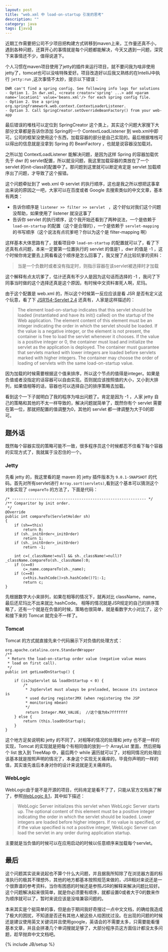 ```yaml
---
layout: post
title: "web.xml 中 load-on-startup 引发的思考"
description: ""
category: java
tags: [java]
---
```


近期工作需要把公司不少项目把构建方式转移到maven上来，工作量还真不小，遇到各种问题，还算开心的事情就是每个问题都能解决，今天又遇到一问题，深究下来事情还不少，值得说道下。

个人习惯在maven项目使用了jetty的插件来运行项目，就不要问我为啥非使用jetty了，tomcat也可以没啥特殊爱好。项目改造好以后我又熟练的在IntelliJ中执行 `jetty:run` ,这次事情不太妙，提示以下错误：

	DWR can't find a spring config. See following info logs for solutions
	- Option 1. In dwr.xml, <create creator='spring' ...> add <param name='location1' value='beans.xml'/> for each spring config file.
	- Option 2. Use a spring org.springframework.web.context.ContextLoaderListener.
	- Option 3. Call SpringCreator.setOverrideBeanFactory() from your web-app

最后错误的堆栈可以定位到 SpringCreator 这个类上，其实这个问题大家搜下大部分文章都是告诉你添加 Spring的一个 ContextLoadListener 到 web.xml中即可。公司的框架没使用这个东西，加载容器的部分是自己实现的。最后根据堆栈可以得出的信息就是没拿到 Spring 的 BeanFactory ，也就是说容器没加载对。

之所以加 ContextLoadListener 能解决问题，是因为这样 Spring 的容器加载优先于 dwr 的 servlet配置，所以就没问题，我这里加载容器的类放在了一个 servlet 的init-class的配置中了。那问题到这里就可以断定肯定是 servlet 加载顺序出了问题，才导致了这个报错。

这个问题牵扯到了 web.xml 中 servlet 的执行顺序，这也是我之所以想把这事拿出来说的原因之一吧，大家可以在百度或者 Google 去搜索类似的中文文章，基本有两类：

* 告诉你顺序是 `listener >> filter >> servlet ` ，这个好似对我们这个问题没帮助，如果使用了 listener 就没这事了
* 告诉你 servlet 的执行顺序，这个我开始还看到了两种说法，一个是依赖于 `load-on-startup` 的配置（这个是合理的），一个是依赖于 `servlet-mapping` 的书写顺序（这个说法有点坑爹吧？你以为这个是 filter-mapping 啊）

这样基本大体思路有了，就看项目中 `load-on-startup` 的配置就可以了，看了下还真有点问题，本来一定要第一位置执行的 servlet 的值是1 ，dwr 的值是 -1 ，这个时候你肯定要去上网看看这个顺序是怎么回事了，我又搜了点比较坑爹的资料：
> 当是一个负数时或者没有指定时，则指示容器在该servlet被选择时才加载

这个解释有点太坑爹了，估计还真有不少人是因为这句话而选择的 -1 ，我问了下同事当时做的这个选择还真是这个原因，有时候中文资料害死人啊，尼玛。

由于这个配置是 web.xml 的，所以这个时候第一反应应该是看 JSR 是否有定义这个玩意，看了下 [JSR154-Servlet 2.4](http://download.oracle.com/otn-pub/jcp/7216-servlet-2.4-pfd3-spec-oth-JSpec/servlet-2_4-pfd3-spec.pdf?AuthParam=1374820757_f504e904794456b3d50644ed3e3c8b02) 还真有，人家是这样描述的：
>The element load-on-startup indicates that this servlet should be loaded (instantiated and have its init() called) on the startup of the Web application. The element content of this element must be an integer indicating the order in which the servlet should be loaded. If the value is a negative integer, or the element is not present, the container is free to load the servlet whenever it chooses. If the value is a positive integer or 0, the container must load and initialize the servlet as the application is deployed. The container must guarantee that servlets marked with lower integers are loaded before servlets marked with higher integers. The container may choose the order of loading of servlets with the same load-on-startup value. 

因为加载的时候需要根据这个值来排序，所以这个节点的值得是integer。如果是负值或者没指定的话容器可以自由实现。否则就应该按照值的大小，又小到大排列，如果值相等的话，容器也可以选择自己的排序策略去加载。

看到这个一下子就明白了我的程序为啥出问题了。肯定是因为 -1 ，人家 jetty 自己的策略和其他的不太一样导致的，解决问题就简单了，既然你有个 servlet 需要在第一位，那就把配置的值调整为0，其他的 servlet 都一律调整为大于0的即可。

## 题外话
既然每个容器实现的策略可能不一致，很多程序员这个时候都忍不住看下每个容器的实现方式了，我就属于没忍住的一个。

### Jetty
先看 jetty 的，我这里看的是 maven 的 jetty 插件版本为 `9.0.1-SNAPSHOT` 的代码。首先对所有servlet进行 `Array.sort(servlets)`,看到这个基本可以猜测这个对象实现了 `compareTo` 的方法了，下面是代码：

	/* ------------------------------------------------------------ */
    /** Comparitor by init order.
     */
    @Override
    public int compareTo(ServletHolder sh)
    {
        if (sh==this)
            return 0;
        if (sh._initOrder<_initOrder)
            return 1;
        if (sh._initOrder>_initOrder)
            return -1;

        int c=(_className!=null && sh._className!=null)?_className.compareTo(sh._className):0;
        if (c==0)
            c=_name.compareTo(sh._name);
        if (c==0)
            c=this.hashCode()>sh.hashCode()?1:-1;
            return c;
    }
先根据数字大小来排列，如果在相等的情况下，就再对比 className，name，最后还尼玛比不出来就比 hashCode。 相等的情况就是JSR规定的自己的排序策略了，还有一个就是在负值的时候，策略也很简单，就是看数字大小对比了，这个和接下来的 Tomcat 就完全不一样了。
### Tomcat
Tomcat 的方式就直接先来个代码展示下对负值的处理方式：

	org.apache.catalina.core.StandardWrapper
	/**
     * Return the load-on-startup order value (negative value means
     * load on first call).
     */
    public int getLoadOnStartup() {

        if (isJspServlet && loadOnStartup < 0) {
            /*
             * JspServlet must always be preloaded, because its instance is
             * used during registerJMX (when registering the JSP
             * monitoring mbean)
             */
             return Integer.MAX_VALUE;  //这个值为0x7fffffff
        } else {
            return (this.loadOnStartup);
        }
    }
    
 这个地方足矣说明和 jetty 的不同了，对相等的情况的处理和 jetty 也不是一样的实现，Tomcat 的实现就是把每个有相同值的放到一个 ArrayList 里面，然后把每个 list 放入到 TreeMap 中，最后两个 while 遍历就可以了，对相同情况的处理应该基本就是按照声明的情况了，本身这个实现无关痛痒的，毕竟你声明的一样的值，其实谁先谁后本身对你的设计来说就是无关痛痒的。
 
### WebLogic
WebLogic由于是不是开源的项目，代码肯定是看不了了，只能从官方文档来了解了，参照[WebLogic 8.1](http://docs.oracle.com/cd/E13222_01/wls/docs81/webapp/web_xml.html#1039287)，其中如下描述：
>WebLogic Server initializes this servlet when WebLogic Server starts up. The optional content of this element must be a positive integer indicating the order in which the servlet should be loaded. Lower integers are loaded before higher integers. If no value is specified, or if the value specified is not a positive integer, WebLogic Server can load the servlet in any order during application startup.

主要就是当负值的时候可以在应用启动的时候以任意顺序来加载每个servlet。
## 最后
这个问题其实说来说起也不算个什么大问题，并且据我所知除了在浏览器方面的标准执行的极其不理想外，其他的地方都基本按照规范来做的，JSR相对来说还是一个很靠谱的参考资料，当你有困惑的时候还是参照JSR的解释来解决问题比较好。这个问题解决起来很简单，就是你必须要有顺序，就都设置0或者大于0的数来作为顺序就可以了，暂时来说应该是没啥兼容问题的。

本来其实是个挺简单的事，但是由于期间我好奇搜过一点中文文档，的确给我造成了极大的困扰，不知道是否还有其他人被这些人给困扰过没。在出现的问题的时候还是建议使用英文关键词并且使用google，英语会的不需要太多，只需要能看懂基本文章，并且会拼凑几个单词搜就足够了，大部分程序员这方面估计都没太多问题，趁早抛弃中文文档吧。

{% include JB/setup %}
